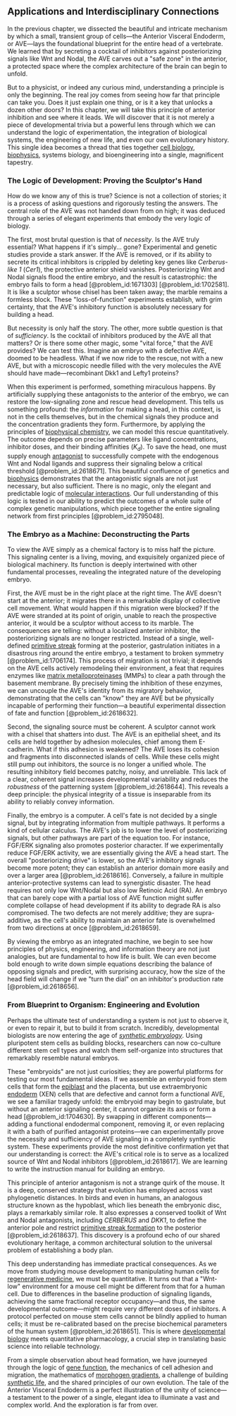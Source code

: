 ## Applications and Interdisciplinary Connections

In the previous chapter, we dissected the beautiful and intricate mechanism by which a small, transient group of cells—the Anterior Visceral Endoderm, or AVE—lays the foundational blueprint for the entire head of a vertebrate. We learned that by secreting a cocktail of inhibitors against posteriorizing signals like Wnt and Nodal, the AVE carves out a "safe zone" in the anterior, a protected space where the complex architecture of the brain can begin to unfold.

But to a physicist, or indeed any curious mind, understanding a principle is only the beginning. The real joy comes from seeing how far that principle can take you. Does it just explain one thing, or is it a key that unlocks a dozen other doors? In this chapter, we will take this principle of anterior inhibition and see where it leads. We will discover that it is not merely a piece of developmental trivia but a powerful lens through which we can understand the logic of experimentation, the integration of biological systems, the engineering of new life, and even our own evolutionary history. This single idea becomes a thread that ties together [cell biology](@article_id:143124), [biophysics](@article_id:154444), systems biology, and bioengineering into a single, magnificent tapestry.

### The Logic of Development: Proving the Sculptor's Hand

How do we know any of this is true? Science is not a collection of stories; it is a process of asking questions and rigorously testing the answers. The central role of the AVE was not handed down from on high; it was deduced through a series of elegant experiments that embody the very logic of biology.

The first, most brutal question is that of *necessity*. Is the AVE truly essential? What happens if it's simply... gone? Experimental and genetic studies provide a stark answer. If the AVE is removed, or if its ability to secrete its critical inhibitors is crippled by deleting key genes like *Cerberus-like 1* (*Cer1*), the protective anterior shield vanishes. Posteriorizing Wnt and Nodal signals flood the entire embryo, and the result is catastrophic: the embryo fails to form a head [@problem_id:1671303] [@problem_id:1702581]. It is like a sculptor whose chisel has been taken away; the marble remains a formless block. These "loss-of-function" experiments establish, with grim certainty, that the AVE's inhibitory function is absolutely necessary for building a head.

But necessity is only half the story. The other, more subtle question is that of *sufficiency*. Is the cocktail of inhibitors produced by the AVE all that matters? Or is there some other magic, some "vital force," that the AVE provides? We can test this. Imagine an embryo with a defective AVE, doomed to be headless. What if we now ride to the rescue, not with a new AVE, but with a microscopic needle filled with the very molecules the AVE should have made—recombinant Dkk1 and Lefty1 proteins?

When this experiment is performed, something miraculous happens. By artificially supplying these antagonists to the anterior of the embryo, we can restore the low-signaling zone and rescue head development. This tells us something profound: the *information* for making a head, in this context, is not in the cells themselves, but in the chemical signals they produce and the concentration gradients they form. Furthermore, by applying the principles of [biophysical chemistry](@article_id:149899), we can model this rescue quantitatively. The outcome depends on precise parameters like ligand concentrations, inhibitor doses, and their binding affinities ($K_d$). To save the head, one must supply enough [antagonist](@article_id:170664) to successfully compete with the endogenous Wnt and Nodal ligands and suppress their signaling below a critical threshold [@problem_id:2618671]. This beautiful confluence of genetics and [biophysics](@article_id:154444) demonstrates that the antagonistic signals are not just necessary, but also sufficient. There is no magic, only the elegant and predictable logic of [molecular interactions](@article_id:263273). Our full understanding of this logic is tested in our ability to predict the outcomes of a whole suite of complex genetic manipulations, which piece together the entire signaling network from first principles [@problem_id:2795048].

### The Embryo as a Machine: Deconstructing the Parts

To view the AVE simply as a chemical factory is to miss half the picture. This signaling center is a living, moving, and exquisitely organized piece of biological machinery. Its function is deeply intertwined with other fundamental processes, revealing the integrated nature of the developing embryo.

First, the AVE must be in the right place at the right time. The AVE doesn't start at the anterior; it migrates there in a remarkable display of collective cell movement. What would happen if this migration were blocked? If the AVE were stranded at its point of origin, unable to reach the prospective anterior, it would be a sculptor without access to its marble. The consequences are telling: without a localized anterior inhibitor, the posteriorizing signals are no longer restricted. Instead of a single, well-defined [primitive streak](@article_id:140177) forming at the posterior, gastrulation initiates in a disastrous ring around the entire embryo, a testament to broken symmetry [@problem_id:1706174]. This process of migration is not trivial; it depends on the AVE cells actively remodeling their environment, a feat that requires enzymes like [matrix metalloproteinases](@article_id:262279) (MMPs) to clear a path through the basement membrane. By precisely timing the inhibition of these enzymes, we can uncouple the AVE's identity from its migratory behavior, demonstrating that the cells can "know" they are AVE but be physically incapable of performing their function—a beautiful experimental dissection of fate and function [@problem_id:2618632].

Second, the signaling source must be coherent. A sculptor cannot work with a chisel that shatters into dust. The AVE is an epithelial sheet, and its cells are held together by adhesion molecules, chief among them E-cadherin. What if this adhesion is weakened? The AVE loses its cohesion and fragments into disconnected islands of cells. While these cells might still pump out inhibitors, the source is no longer a unified whole. The resulting inhibitory field becomes patchy, noisy, and unreliable. This lack of a clear, coherent signal increases developmental variability and reduces the *robustness* of the patterning system [@problem_id:2618644]. This reveals a deep principle: the physical integrity of a tissue is inseparable from its ability to reliably convey information.

Finally, the embryo is a computer. A cell's fate is not decided by a single signal, but by integrating information from multiple pathways. It performs a kind of cellular calculus. The AVE's job is to lower the level of posteriorizing signals, but other pathways are part of the equation too. For instance, FGF/ERK signaling also promotes posterior character. If we experimentally reduce FGF/ERK activity, we are essentially giving the AVE a head start. The overall "posteriorizing drive" is lower, so the AVE's inhibitory signals become more potent; they can establish an anterior domain more easily and over a larger area [@problem_id:2618616]. Conversely, a failure in multiple anterior-protective systems can lead to synergistic disaster. The head requires not only low Wnt/Nodal but also low Retinoic Acid (RA). An embryo that can barely cope with a partial loss of AVE function might suffer complete collapse of head development if its ability to degrade RA is also compromised. The two defects are not merely additive; they are supra-additive, as the cell's ability to maintain an anterior fate is overwhelmed from two directions at once [@problem_id:2618659].

By viewing the embryo as an integrated machine, we begin to see how principles of physics, engineering, and information theory are not just analogies, but are fundamental to how life is built. We can even become bold enough to write down simple equations describing the balance of opposing signals and predict, with surprising accuracy, how the size of the head field will change if we "turn the dial" on an inhibitor's production rate [@problem_id:2618656].

### From Blueprint to Organism: Engineering and Evolution

Perhaps the ultimate test of understanding a system is not just to observe it, or even to repair it, but to build it from scratch. Incredibly, developmental biologists are now entering the age of *[synthetic embryology](@article_id:196017)*. Using pluripotent stem cells as building blocks, researchers can now co-culture different stem cell types and watch them self-organize into structures that remarkably resemble natural embryos.

These "embryoids" are not just curiosities; they are powerful platforms for testing our most fundamental ideas. If we assemble an embryoid from stem cells that form the [epiblast](@article_id:261139) and the placenta, but use extraembryonic [endoderm](@article_id:139927) (XEN) cells that are defective and cannot form a functional AVE, we see a familiar tragedy unfold: the embryoid may begin to gastrulate, but without an anterior signaling center, it cannot organize its axis or form a head [@problem_id:1704630]. By swapping in different components—adding a functional endodermal component, removing it, or even replacing it with a bath of purified antagonist proteins—we can experimentally prove the necessity and sufficiency of AVE signaling in a completely synthetic system. These experiments provide the most definitive confirmation yet that our understanding is correct: the AVE's critical role is to serve as a localized source of Wnt and Nodal inhibitors [@problem_id:2618617]. We are learning to write the instruction manual for building an embryo.

This principle of anterior antagonism is not a strange quirk of the mouse. It is a deep, conserved strategy that evolution has employed across vast phylogenetic distances. In birds and even in humans, an analogous structure known as the hypoblast, which lies beneath the embryonic disc, plays a remarkably similar role. It also expresses a conserved toolkit of Wnt and Nodal antagonists, including *CERBERUS* and *DKK1*, to define the anterior pole and restrict [primitive streak formation](@article_id:197555) to the posterior [@problem_id:2618637]. This discovery is a profound echo of our shared evolutionary heritage, a common architectural solution to the universal problem of establishing a body plan.

This deep understanding has immediate practical consequences. As we move from studying mouse development to manipulating human cells for [regenerative medicine](@article_id:145683), we must be quantitative. It turns out that a "Wnt-low" environment for a mouse cell might be different from that for a human cell. Due to differences in the baseline production of signaling ligands, achieving the same fractional receptor occupancy—and thus, the same developmental outcome—might require very different doses of inhibitors. A protocol perfected on mouse stem cells cannot be blindly applied to human cells; it must be re-calibrated based on the precise biochemical parameters of the human system [@problem_id:2618651]. This is where [developmental biology](@article_id:141368) meets quantitative pharmacology, a crucial step in translating basic science into reliable technology.

From a simple observation about head formation, we have journeyed through the logic of [gene function](@article_id:273551), the mechanics of cell adhesion and migration, the mathematics of [morphogen gradients](@article_id:153643), a challenge of building [synthetic life](@article_id:194369), and the shared principles of our own evolution. The tale of the Anterior Visceral Endoderm is a perfect illustration of the unity of science—a testament to the power of a single, elegant idea to illuminate a vast and complex world. And the exploration is far from over.